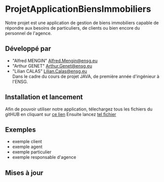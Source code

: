 # ProjetApplicationBiensImmobiliers

Notre projet est une application de gestion de biens immobiliers capable de répondre aux besoins de particuliers, de clients ou bien encore du personnel de l'agence. 

## <a name="developpe-par"></a>Développé par 
* "Alfred MENGIN" <Alfred.Mengin@ensg.eu>
* "Arthur GENET" <Arthur.Genet@ensg.eu>
* "Lilian CALAS" <Lilian.Calas@ensg.eu>
</br>Dans le cadre du cours de projet JAVA, de première année d'ingénieur à l'ENSG.


## <a name="installation et lancement"></a> Installation et lancement
Afin de pouvoir utiliser notre application, télechargez tous les fichiers du gitHUB en cliquant sur [ce lien](https://github.com/LePaulM/ProjetJavaEcosysteme.git)
Ensuite lancez [tel fichier]() 

## <a name="exemples"></a> Exemples
* exemple client
* exemple agent 
* exemple particulier
* exemple responsable d'agence

## <a name="maj"></a> Mises à jour 

